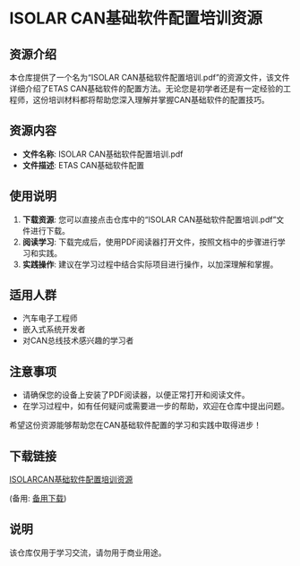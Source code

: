 # ISOLAR CAN基础软件配置培训资源

## 资源介绍

本仓库提供了一个名为“ISOLAR CAN基础软件配置培训.pdf”的资源文件，该文件详细介绍了ETAS CAN基础软件的配置方法。无论您是初学者还是有一定经验的工程师，这份培训材料都将帮助您深入理解并掌握CAN基础软件的配置技巧。

## 资源内容

- **文件名称**: ISOLAR CAN基础软件配置培训.pdf
- **文件描述**: ETAS CAN基础软件配置

## 使用说明

1. **下载资源**: 您可以直接点击仓库中的“ISOLAR CAN基础软件配置培训.pdf”文件进行下载。
2. **阅读学习**: 下载完成后，使用PDF阅读器打开文件，按照文档中的步骤进行学习和实践。
3. **实践操作**: 建议在学习过程中结合实际项目进行操作，以加深理解和掌握。

## 适用人群

- 汽车电子工程师
- 嵌入式系统开发者
- 对CAN总线技术感兴趣的学习者

## 注意事项

- 请确保您的设备上安装了PDF阅读器，以便正常打开和阅读文件。
- 在学习过程中，如有任何疑问或需要进一步的帮助，欢迎在仓库中提出问题。

希望这份资源能够帮助您在CAN基础软件配置的学习和实践中取得进步！

## 下载链接
[ISOLARCAN基础软件配置培训资源](https://pan.quark.cn/s/98f6abcc7331) 

(备用: [备用下载](https://pan.baidu.com/s/1FghCxN3AzmzQFG-3iSpqEQ?pwd=1234))

## 说明

该仓库仅用于学习交流，请勿用于商业用途。
